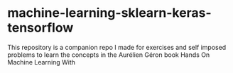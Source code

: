 # machine-learning-sklearn-keras-tensorflow
This repository is a companion repo I made for exercises and self imposed problems to learn the concepts in the Aurélien Géron book Hands On Machine Learning With   
